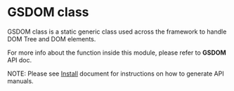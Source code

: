 # GSDOM class
 
GSDOM class is a static generic class used across the framework to handle DOM Tree and DOM elements.
 
For more info about the function inside this module, please refer to **GSDOM** API doc.
 
NOTE: Please see [Install](../install.md) document for instructions on how to generate API manuals.


